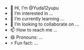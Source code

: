 - 👋 Hi, I’m @Yuda12yupu
- 👀 I’m interested in ...
- 🌱 I’m currently learning ...
- 💞️ I’m looking to collaborate on ...
- 📫 How to reach me ...
- 😄 Pronouns: ...
- ⚡ Fun fact: ...

<!---
Yuda12yupu/Yuda12yupu is a ✨ special ✨ repository because its `README.md` (this file) appears on your GitHub profile.
You can click the Preview link to take a look at your changes.
--->
